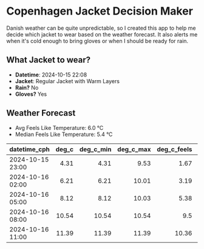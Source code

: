 
# Copenhagen Jacket Decision Maker

Danish weather can be quite unpredictable, so I created this app to help me decide which jacket to wear based on the weather forecast. 
It also alerts me when it's cold enough to bring gloves or when I should be ready for rain.

## What Jacket to wear?

- **Datetime**: 2024-10-15 22:08
- **Jacket**: Regular Jacket with Warm Layers
- **Rain?** No
- **Gloves?** Yes

## Weather Forecast
- Avg Feels Like Temperature: 6.0 °C
- Median Feels Like Temperature: 5.4 °C

| datetime_cph     |   deg_c |   deg_c_min |   deg_c_max |   deg_c_feels | weather   | wind   | rain   |
|:-----------------|--------:|------------:|------------:|--------------:|:----------|:-------|:-------|
| 2024-10-15 23:00 |    4.31 |        4.31 |        9.53 |          1.67 | Clear     | Low    | None   |
| 2024-10-16 02:00 |    6.21 |        6.21 |       10.01 |          3.19 | Clear     | Low    | None   |
| 2024-10-16 05:00 |    8.12 |        8.12 |       10.03 |          5.38 | Clouds    | Low    | None   |
| 2024-10-16 08:00 |   10.54 |       10.54 |       10.54 |          9.5  | Clouds    | High   | None   |
| 2024-10-16 11:00 |   11.39 |       11.39 |       11.39 |         10.36 | Clouds    | High   | None   |
        